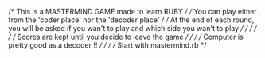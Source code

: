 /* This is a MASTERMIND GAME made to learn RUBY */
/* You can play either from the 'coder place' nor the 'decoder place' */
/* At the end of each round, you will be asked if you wan't to play and which side you wan't to play */
/* */
/* */
/* Scores are kept until you decide to leave the game */
/* */
/* Computer is pretty good as a decoder !! */
/* */
/* Start with mastermind.rb */

